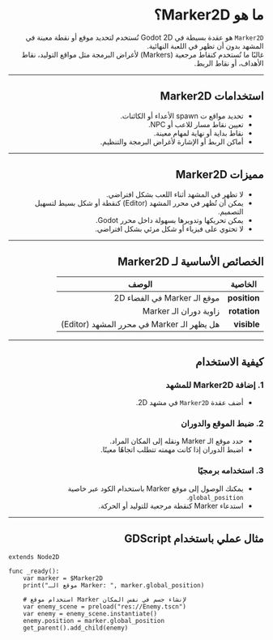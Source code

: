 
<div dir=rtl>

# ما هو Marker2D؟

`Marker2D` هو عقدة بسيطة في Godot 2D تُستخدم لتحديد موقع أو نقطة معينة في المشهد بدون أن تظهر في اللعبة النهائية.  
غالبًا ما تُستخدم كنقاط مرجعية (Markers) لأغراض البرمجة مثل مواقع التوليد، نقاط الأهداف، أو نقاط الربط.

---

## استخدامات Marker2D

- تحديد مواقع ت spawn الأعداء أو الكائنات.
- تعيين نقاط مسار للاعب أو NPC.
- نقاط بداية أو نهاية لمهام معينة.
- أماكن الربط أو الإشارة لأغراض البرمجة والتنظيم.

---

## مميزات Marker2D

- لا تظهر في المشهد أثناء اللعب بشكل افتراضي.
- يمكن أن تُظهر في محرر المشهد (Editor) كنقطة أو شكل بسيط لتسهيل التصميم.
- يمكن تحريكها وتدويرها بسهولة داخل محرر Godot.
- لا تحتوي على فيزياء أو شكل مرئي بشكل افتراضي.

---

## الخصائص الأساسية لـ Marker2D

| الخاصية        | الوصف                                |
|----------------|-------------------------------------|
| **position**   | موقع الـ Marker في الفضاء 2D         |
| **rotation**   | زاوية دوران الـ Marker               |
| **visible**    | هل يظهر الـ Marker في محرر المشهد (Editor) |

---

## كيفية الاستخدام

### 1. إضافة Marker2D للمشهد

- أضف عقدة `Marker2D` في مشهد 2D.

### 2. ضبط الموقع والدوران

- حدد موقع الـ Marker ونقله إلى المكان المراد.
- اضبط الدوران إذا كانت مهمته تتطلب اتجاهًا معينًا.

### 3. استخدامه برمجيًا

- يمكنك الوصول إلى موقع Marker باستخدام الكود عبر خاصية `global_position`.
- استدعاء Marker كنقطة مرجعية للتوليد أو الحركة.

---

## مثال عملي باستخدام GDScript

<div dir=ltr>



```gdscript
extends Node2D

func _ready():
    var marker = $Marker2D
    print("موقع الـ Marker: ", marker.global_position)
    
    # استخدام موقع Marker لإنشاء جسم في نفس المكان
    var enemy_scene = preload("res://Enemy.tscn")
    var enemy = enemy_scene.instantiate()
    enemy.position = marker.global_position
    get_parent().add_child(enemy)
```
